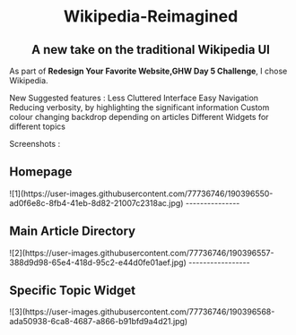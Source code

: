 <h1 align = "center"> Wikipedia-Reimagined </h1>
<h2 align = "center"> A new take on the traditional Wikipedia UI </h2>

As part of **Redesign Your Favorite Website,GHW Day 5 Challenge**, I chose Wikipedia. 

New Suggested features : 
Less Cluttered Interface
Easy Navigation 
Reducing verbosity, by highlighting the significant information
Custom colour changing backdrop depending on articles
Different Widgets for different topics

Screenshots : 
<h2>Homepage</h2>
![1](https://user-images.githubusercontent.com/77736746/190396550-ad0f6e8c-8fb4-41eb-8d82-21007c2318ac.jpg)
---------------
<h2>Main Article Directory</h2>
![2](https://user-images.githubusercontent.com/77736746/190396557-388d9d98-65e4-418d-95c2-e44d0fe01aef.jpg)
-----------------
<h2>Specific Topic Widget</h2>
![3](https://user-images.githubusercontent.com/77736746/190396568-ada50938-6ca8-4687-a866-b91bfd9a4d21.jpg)
